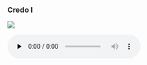 ### Credo I

![](./credo-i.jpg)

<audio src="https://storage.googleapis.com/kyriale/djc_credo_01_mp3_2.mp3" preload="none" controls="controls"></audio>
